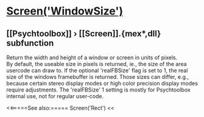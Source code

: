 # [Screen('WindowSize')](Screen-WindowSize) 
## [[Psychtoolbox]] &#8250; [[Screen]].{mex*,dll} subfunction


Return the width and height of a window or screen in units of pixels.  
By default, the useable size in pixels is returned, ie., the size of the area  
usercode can draw to. If the optional 'realFBSize' flag is set to 1, the real  
size of the windows framebuffer is returned. Those sizes can differ, e.g.,  
because certain stereo display modes or high color precision display modes  
require adjustments. The 'realFBSize' 1 setting is mostly for Psychtoolbox  
internal use, not for regular user-code.  
  


<<=====See also:=====
Screen('Rect')
<<